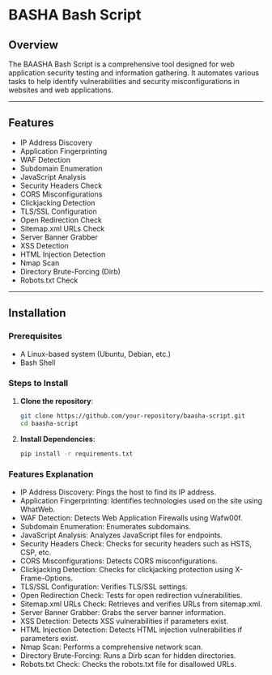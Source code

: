 # BASHA Bash Script

## Overview

The BAASHA Bash Script is a comprehensive tool designed for web application security testing and information gathering. It automates various tasks to help identify vulnerabilities and security misconfigurations in websites and web applications.

---

## Features

- IP Address Discovery
- Application Fingerprinting
- WAF Detection
- Subdomain Enumeration
- JavaScript Analysis
- Security Headers Check
- CORS Misconfigurations
- Clickjacking Detection
- TLS/SSL Configuration
- Open Redirection Check
- Sitemap.xml URLs Check
- Server Banner Grabber
- XSS Detection
- HTML Injection Detection
- Nmap Scan
- Directory Brute-Forcing (Dirb)
- Robots.txt Check

---

## Installation

### Prerequisites

- A Linux-based system (Ubuntu, Debian, etc.)
- Bash Shell

### Steps to Install

1. **Clone the repository**:

   ```bash
   git clone https://github.com/your-repository/baasha-script.git
   cd baasha-script

2. **Install Dependencies**:

   ```bash
   pip install -r requirements.txt

### Features Explanation

  - IP Address Discovery: Pings the host to find its IP address.
  - Application Fingerprinting: Identifies technologies used on the site using WhatWeb.
  - WAF Detection: Detects Web Application Firewalls using Wafw00f.
  - Subdomain Enumeration: Enumerates subdomains.
  - JavaScript Analysis: Analyzes JavaScript files for endpoints.
  - Security Headers Check: Checks for security headers such as HSTS, CSP, etc.
  - CORS Misconfigurations: Detects CORS misconfigurations.
  - Clickjacking Detection: Checks for clickjacking protection using X-Frame-Options.
  - TLS/SSL Configuration: Verifies TLS/SSL settings.
  - Open Redirection Check: Tests for open redirection vulnerabilities.
  - Sitemap.xml URLs Check: Retrieves and verifies URLs from sitemap.xml.
  - Server Banner Grabber: Grabs the server banner information.
  - XSS Detection: Detects XSS vulnerabilities if parameters exist.
  - HTML Injection Detection: Detects HTML injection vulnerabilities if parameters exist.
  - Nmap Scan: Performs a comprehensive network scan.
  - Directory Brute-Forcing: Runs a Dirb scan for hidden directories.
  - Robots.txt Check: Checks the robots.txt file for disallowed URLs.
